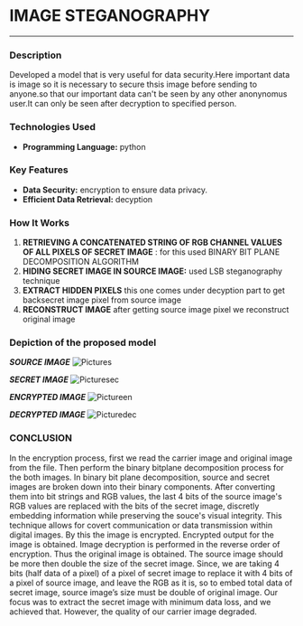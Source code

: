 # IMAGE STEGANOGRAPHY
---

### Description
Developed a model that is very useful for data security.Here important data is image so it is necessary to secure thsis image before sending to anyone.so that our important data can't be seen by any other anonynomus user.It can only be seen after decryption to specified person.

### Technologies Used
- **Programming Language:** python
### Key Features
- **Data Security:**  encryption to ensure data privacy.
- **Efficient Data Retrieval:** decyption
  

### How It Works
1. **RETRIEVING A CONCATENATED STRING OF RGB CHANNEL VALUES OF ALL PIXELS OF SECRET IMAGE** : for this used BINARY BIT PLANE DECOMPOSITION ALGORITHM
2. **HIDING SECRET IMAGE IN SOURCE IMAGE:** used LSB steganography technique
3. **EXTRACT HIDDEN PIXELS** this one comes under decyption part to get backsecret image pixel from source image
4. **RECONSTRUCT IMAGE** after getting source image pixel we reconstruct original image

### Depiction of the proposed model 

***SOURCE IMAGE***
![Pictures](https://github.com/mdshakebakhtar003/IMAGE-STEGANOGRAPHY/assets/160420527/750174ec-2bb0-4dfb-b68e-d115b72a10d0)



***SECRET IMAGE***
![Picturesec](https://github.com/mdshakebakhtar003/IMAGE-STEGANOGRAPHY/assets/160420527/6e3a699d-9997-4ec8-85f7-21305a136c02)

***ENCRYPTED IMAGE***
![Pictureen](https://github.com/mdshakebakhtar003/IMAGE-STEGANOGRAPHY/assets/160420527/e9b4945c-2ca3-4cc2-a8a6-0bd8eadb0843)


***DECRYPTED IMAGE***
![Picturedec](https://github.com/mdshakebakhtar003/IMAGE-STEGANOGRAPHY/assets/160420527/c6154b92-0683-46b4-bab2-140abc29399d)






### CONCLUSION
In the encryption process, first we read the carrier image and original image from the file. Then perform the binary bitplane decomposition process for the both images. In binary bit plane decomposition, source and secret images are broken down into their binary components. After converting them into bit strings and RGB values, the last 4 bits  of the source image's RGB values are replaced with the  bits of the secret image, discretly embedding information while preserving the souce's visual integrity. This technique allows for covert communication or data transmission within digital images. By this the image is encrypted. Encrypted output for the image is obtained. Image decryption is performed in the reverse order of encryption. Thus the original image is obtained.
The source image should be more then double the size of the secret image. Since, we are taking 4 bits (half data of a pixel) of a pixel of secret image to replace it with 4 bits of a pixel of source image, and leave the RGB as it is, so to embed total data of secret image, source image’s size must be double of original image.
Our focus was to extract the secret image with minimum data loss, and we achieved that. However, the quality of our carrier image degraded.
